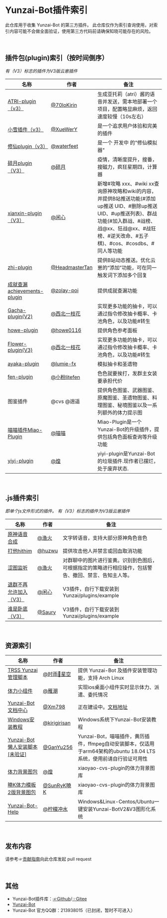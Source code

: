 # Yunzai-Bot插件索引

此仓库用于收集 Yunzai-Bot 的第三方插件。
此仓库仅作为索引查询使用，对索引内容可能不会做全面验证，使用第三方代码前请确保知晓可能存在的风险。

<br>

## 插件包(plugin)索引（按时间倒序）
*有（V3）标志的插件为V3版云崽插件*


<!-- 新内容请添加到首行 -->

| 名称                                                        |  作者  | 备注  |
|-------------------------------------------------------------| ----- | ----- |
| [ATRI-plugin（v3）](https://github.com/70loKirin/ATRI-plugin) | [@70loKirin](https://github.com/70loKirin) | 生成亚托莉（atri）酱的语音并发送，需本地部署一个项目，配置略显麻烦，返回速度较慢（10s左右） |
| [小雪插件（v3）](https://gitee.com/XueWerY/xiaoxue-plugin) | [@XueWerY](https://gitee.com/XueWerY) | 是一个追求用户体验和完美的插件 |
| [修仙plugin（v3）](https://gitee.com/waterfeet/xiuxian-emulator-plugin) | [@waterfeet](https://gitee.com/waterfeet) | 是一个 开发中 的"修仙模拟器" |
| [碎月plugin（V3）](https://gitee.com/Acceleratorsky/suiyue)|[@碎月](https://gitee.com/Acceleratorsky)|疫情，清晰度提升，搜番，搜磁力，疯狂星期四，计算器 |
| [xianxin-plugin（V3）](https://gitee.com/xianxincoder/xianxin-plugin) |[@闲心](https://gitee.com/xianxincoder)|新增#攻略 xxx、#wiki xx查询原神攻略和wiki的内容，并提供B站推送功能(#添加up推送 UID、#删除up推送 UID、#up推送列表)、群战功能(#加入群战、#战榜、战@xx、狂战@xx、#战狂榜、#逆天改命、#五子棋)、#cos、#cosdbs、#同人等功能|
| [zhi-plugin](https://github.com/HeadmasterTan/zhi-plugin)    | [@HeadmasterTan](https://github.com/HeadmasterTan) | 提供B站动态推送。优化云崽的“添加”功能，可在同一触发词下添加多个回复 |
| [成就查漏achievements-plugin](https://github.com/zolay-poi/achievements-plugin) | [@zolay-poi](https://github.com/zolay-poi) | 提供成就查漏功能 |
| [Gacha-plugin(V2)](https://gitee.com/Nwflower/Gacha-plugin) | [@西北一枝花](https://gitee.com/Nwflower/) | 实现更多功能的抽卡，可以通过指令修改抽卡概率、卡池角色，以及功能#转生 |
| [howe-plugin](https://github.com/howe0116/howe-plugin)       | [@howe0116](https://github.com/howe0116) | 提供角色参考面板 |
| [Flower-plugin(V3)](https://gitee.com/Nwflower/flower-plugin) | [@西北一枝花](https://gitee.com/Nwflower/) | 实现更多功能的抽卡，可以通过指令修改抽卡概率、卡池角色，以及功能#转生 |
| [ayaka-plugin](https://github.com/lumie-fx/ayaka-plugin)     | [@lumie-fx](https://github.com/lumie-fx) | 模拟抽卡和圣遗物 |
| [fen-plugin](https://gitee.com/litefen/fen-plugin)           | [@小粉litefen](https://gitee.com/litefen) | 色色就要挨打，发群主女装要承担代价 |
| 图鉴插件  | @cvs @逍遥 | 提供角色图鉴、武器图鉴、原魔图鉴、圣遗物图鉴、料理图鉴、秘境图鉴以及一系列额外的体力提示图 |
| [喵喵插件Miao-Plugin](https://gitee.com/yoimiya-kokomi/miao-plugin) | [@喵喵](https://gitee.com/yoimiya-kokomi)| Miao-Plugin是一个Yunzai-Bot的升级插件，提供包括角色面板查询等升级功能 |
| [yiyi-plugin](https://gitee.com/cv-hunag/yiyi-plugin)|[@煌](https://gitee.com/cv-hunag) | yiyi-plugin是Yunzai-Bot的垃圾插件.现作者已摆烂，处于废弃状态. |

<!-- 请不要在这里添加内容，请将内容添加到首行 -->

<br>

## .js插件索引
*即单个js文件形式的插件。 有（V3）标志的插件为V3版云崽插件*

<!-- 新内容请添加到首行 -->

| 名称 | 作者 | 备注 |
| --- | --- | --- |
| [原神语音合成](https://gitee.com/Hikari666/TTS-for-Yunzai-Bot) | [@渔火](https://gitee.com/Hikari666) | 文字转语音，支持大部分原神角色音色 |
| [打他hithim](https://github.com/huzwu/hithim-plugin) | [@huzwu](https://github.com/huzwu) | 提供攻击他人并禁言或回血取消功能 |
| [涩图监听](https://gitee.com/Hikari666/PornpicListener) | [@渔火](https://gitee.com/Hikari666) | 对群聊中的图片进行鉴黄。识别到色图后，可根据指定的策略进行相应操作，包括警告、撤回、禁言、告知主人等。 |
| [退群不再允许加入（V3）](https://gitee.com/xianxincoder/plugins) | [@闲心](https://gitee.com/xianxincoder) |V3插件，自行下载安装到Yunzai/plugins/example|
| [谁是卧底（V3）](https://gitee.com/Saury-loser/Saury) | [@Saury](https://gitee.com/Saury-loser) | V3插件，自行下载安装到Yunzai/plugins/example |

<br>

## 资源索引

| 名称 | 作者 | 备注 |
| --- | --- | --- |
| [TRSS Yunzai 管理脚本](https://gitee.com/TimeRainStarSky/TRSS_Yunzai) | [@时雨🌌星空](https://gitee.com/TimeRainStarSky) | 提供 Yunzai-Bot 及插件安装管理功能，支持 Arch Linux |
| [体力小组件](https://gihub.com/OctoberCK/genshinhelper) | [@雁潮](https://github.com/OctoberCK) | 实现ios桌面小组件实时显示体力、派遣、委托情况 |
| [Yunzai-Bot 文档中心](https://github.com/Xm798/Yunzai-Bot-Docs) | [@Xm798](https://github.com/Xm798) | 正在建设中。[文档地址](https://docs.yunzai.org/) |
| [Windows安装教程](https://github.com/kirigirisan/Windows-Install-Yunzai-Bot) | [@kirigirisan](https://github.com/kirigirisan) | Windows系统下Yunzai-Bot安装教程 |
| [Yunzai-Bot懒人安装脚本[未验证]](https://github.com/GanYu256/Yunzai) | [@GanYu256](https://github.com/GanYu256/Yunzai/commits?author=GanYu256) | Yunzai-Bot，喵喵插件，黄历插件，ffmpeg自动安装脚本，仅适用于arm64架构的ubuntu 18.04 LTS系统，使用前请自行验证可用性|
| [体力背景图包](https://gitee.com/cv-hunag/BJT) | [@煌](https://gitee.com/cv-hunag) | xiaoyao-cvs-plugin的体力背景图库 |
| [曉K体力模板2版背景图包](https://gitee.com/SmallK111407/BJT-Template) | [@SunRyK曉K](https://gitee.com/SmallK111407) | xiaoyao-cvs-plugin的体力背景图库 |
| [Yunzai-Bot-Help](https://gitee.com/ningmengchongshui/Yunzai-Bot-Help) | [@柠檬冲水](https://github.com/ningmengchongshui) | Windows&Linux-Centos/Ubuntu一键安装Yunzai-BotV2&V3图形化系统 |

<br>

## 发布内容

请参考☞[贡献指南](./CONTRIBUTING.md)向此仓库发起 pull request

<br>

## 其他

* Yunzai-Bot插件库：[☞Github](https://github.com/HiArcadia/Yunzai-Bot-plugins-index)/[☞Gitee](https://gitee.com/Hikari666/Yunzai-Bot-plugins-index)
* [Yunzai-Bot](https://gitee.com/Le-niao/Yunzai-Bot)
* Yunzai-Bot 官方QQ群：213938015（已封闭，暂时不可进入）
